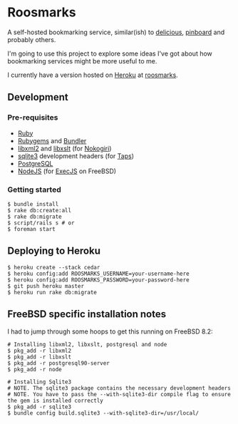 # Roosmarks

A self-hosted bookmarking service, similar(ish) to [delicious][], [pinboard][] and probably others.

I'm going to use this project to explore some ideas I've got about how bookmarking services might be more useful to me.

I currently have a version hosted on [Heroku][] at [roosmarks][].

## Development

### Pre-requisites

* [Ruby][]
* [Rubygems][] and [Bundler][]
* [libxml2][] and [libxslt][] (for [Nokogiri][])
* [sqlite3][] development headers (for [Taps][])
* [PostgreSQL][]
* [NodeJS][] (for [ExecJS][] on FreeBSD)

### Getting started

    $ bundle install
    $ rake db:create:all
    $ rake db:migrate
    $ script/rails s # or
    $ foreman start

## Deploying to Heroku

    $ heroku create --stack cedar
    $ heroku config:add ROOSMARKS_USERNAME=your-username-here
    $ heroku config:add ROOSMARKS_PASSWORD=your-password-here
    $ git push heroku master
    $ heroku run rake db:migrate

## FreeBSD specific installation notes

I had to jump through some hoops to get this running on FreeBSD 8.2:

    # Installing libxml2, libxslt, postgresql and node
    $ pkg_add -r libxml2
    $ pkg_add -r libxslt
    $ pkg_add -r postgresql90-server
    $ pkg_add -r node

    # Installing Sqlite3
    # NOTE. The sqlite3 package contains the necessary development headers
    # NOTE. You have to pass the --with-sqlite3-dir compile flag to ensure the gem is installed correctly
    $ pkg_add -r sqlite3
    $ bundle config build.sqlite3 --with-sqlite3-dir=/usr/local/

[delicious]: http://delicious.com/
[pinboard]: http://pinboard.in/
[roosmarks]: http://roosmarks.herokuapp.com/
[Ruby]: http://www.ruby-lang.org/
[Rubygems]: http://rubyforge.org/projects/rubygems/
[Bundler]: http://gembundler.com/
[PostgreSQL]: http://www.postgresql.org/
[Heroku]: http://www.heroku.com/
[libxml2]: http://xmlsoft.org/
[libxslt]: http://xmlsoft.org/xslt/
[sqlite3]: http://www.sqlite.org/
[Nokogiri]: http://nokogiri.org/
[Taps]: http://rubygems.org/gems/taps
[ExecJS]: https://github.com/sstephenson/execjs
[NodeJS]: http://nodejs.org/